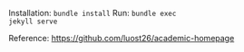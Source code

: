 Installation: <code>bundle install</code> Run: <code>bundle exec jekyll serve</code>

Reference: https://github.com/luost26/academic-homepage